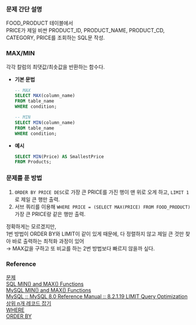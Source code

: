 ### 문제 간단 설명
FOOD_PRODUCT 테이블에서<br>
PRICE가 제일 비싼 PRODUCT_ID, PRODUCT_NAME, PRODUCT_CD, CATEGORY, PRICE를 조회하는 SQL문 작성.<br>

### MAX/MIN
각각 칼럼의 최댓값/최솟값을 반환하는 함수다.<br>
- **기본 문법**
    ```sql
    -- MAX
    SELECT MAX(column_name)
    FROM table_name
    WHERE condition;

    -- MIN
    SELECT MIN(column_name)
    FROM table_name
    WHERE condition;
    ```
- **예시**
    ```sql
    SELECT MIN(Price) AS SmallestPrice
    FROM Products;
    ```

### 문제를 푼 방법
1. `ORDER BY PRICE DESC`로 가장 큰 PRICE를 가진 행이 맨 위로 오게 하고, `LIMIT 1` 로 제일 큰 행만 출력.<br>
2. 서브 쿼리를 이용해 `WHERE PRICE = (SELECT MAX(PRICE) FROM FOOD_PRODUCT)` 가장 큰 PRICE랑 같은 행만 출력.<br>

정확하게는 모르겠지만,<br>
1번 방법이 ORDER BY와 LIMIT이 같이 있게 때문에, 다 정렬하지 않고 제일 큰 것만 찾아 바로 출력하는 최적화 과정이 있어<br>
→ MAX값을 구하고 또 비교를 하는 2번 방법보다 빠르지 않을까 싶다.<br>

### Reference
[문제](https://school.programmers.co.kr/learn/courses/30/lessons/131115)<br>
[SQL MIN() and MAX() Functions](https://www.w3schools.com/sql/sql_min_max.asp)<br>
[MySQL MIN() and MAX() Functions](https://www.w3schools.com/mysql/mysql_min_max.asp)<br>
[MySQL :: MySQL 8.0 Reference Manual :: 8.2.1.19 LIMIT Query Optimization](https://dev.mysql.com/doc/refman/8.0/en/limit-optimization.html)<br>
[상위 n개 레코드 잡기](https://github.com/gitubanana/SQL_study/tree/main/select/%EC%83%81%EC%9C%84_n%EA%B0%9C_%EB%A0%88%EC%BD%94%EB%93%9C#%EC%83%81%EC%9C%84-n-%EA%B0%9C-%EB%A0%88%EC%BD%94%EB%93%9C-%EC%9E%A1%EA%B8%B0)<br>
[WHERE](https://github.com/gitubanana/SQL_study/blob/main/select/%EA%B0%95%EC%9B%90%EB%8F%84%EC%97%90_%EC%9C%84%EC%B9%98%ED%95%9C_%EC%83%9D%EC%82%B0%EA%B3%B5%EC%9E%A5_%EB%AA%A9%EB%A1%9D_%EC%B6%9C%EB%A0%A5%ED%95%98%EA%B8%B0/README.md#where)<br>
[ORDER BY](https://github.com/gitubanana/SQL_study/blob/main/select/%EC%9D%B8%EA%B8%B0%EC%9E%88%EB%8A%94_%EC%95%84%EC%9D%B4%EC%8A%A4%ED%81%AC%EB%A6%BC/README.md#order-by)<br>
